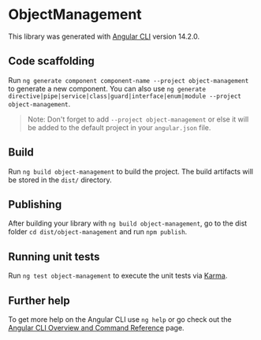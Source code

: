 # ObjectManagement

This library was generated with [Angular CLI](https://github.com/angular/angular-cli) version
14.2.0.

## Code scaffolding

Run `ng generate component component-name --project object-management` to generate a new component.
You can also use
`ng generate directive|pipe|service|class|guard|interface|enum|module --project object-management`.

> Note: Don't forget to add `--project object-management` or else it will be added to the default
> project in your `angular.json` file.

## Build

Run `ng build object-management` to build the project. The build artifacts will be stored in the
`dist/` directory.

## Publishing

After building your library with `ng build object-management`, go to the dist folder
`cd dist/object-management` and run `npm publish`.

## Running unit tests

Run `ng test object-management` to execute the unit tests via
[Karma](https://karma-runner.github.io).

## Further help

To get more help on the Angular CLI use `ng help` or go check out the
[Angular CLI Overview and Command Reference](https://angular.io/cli) page.
